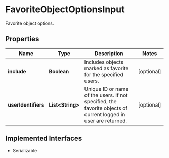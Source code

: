 

# FavoriteObjectOptionsInput

Favorite object options.

## Properties

| Name | Type | Description | Notes |
|------------ | ------------- | ------------- | -------------|
|**include** | **Boolean** | Includes objects marked as favorite for the specified users. |  [optional] |
|**userIdentifiers** | **List&lt;String&gt;** | Unique ID or name of the users. If not specified, the favorite objects of current logged in user are returned. |  [optional] |


## Implemented Interfaces

* Serializable


